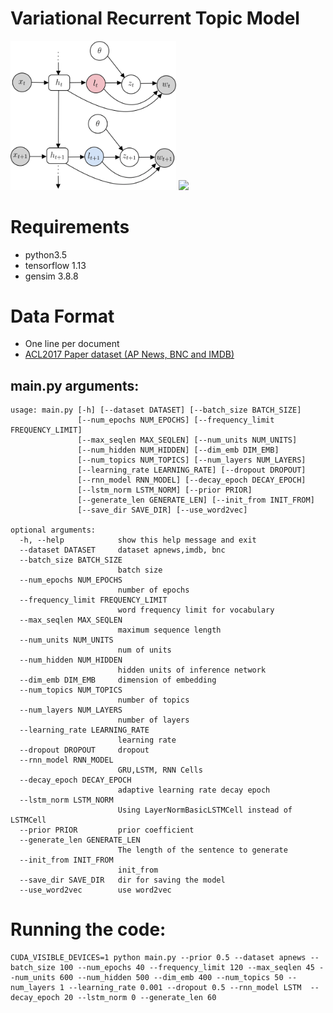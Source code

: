 # Variational Recurrent Topic Model
<!-- ![alt-text-1]("title-1") ![alt-text-2](image2.png "title-2") -->
<img src="figs/vrtm_Graph.png" width="265"/> <img src="figs/vrtm_EncDec.png" width="550"/> 
# Requirements
- python3.5 
- tensorflow 1.13
- gensim 3.8.8

# Data Format
- One line per document
- [ACL2017 Paper dataset (AP News, BNC and IMDB)](https://ibm.box.com/s/ls61p8ovc1y87w45oa02zink2zl7l6z4)

## main.py arguments:
```
usage: main.py [-h] [--dataset DATASET] [--batch_size BATCH_SIZE]
               [--num_epochs NUM_EPOCHS] [--frequency_limit FREQUENCY_LIMIT]
               [--max_seqlen MAX_SEQLEN] [--num_units NUM_UNITS]
               [--num_hidden NUM_HIDDEN] [--dim_emb DIM_EMB]
               [--num_topics NUM_TOPICS] [--num_layers NUM_LAYERS]
               [--learning_rate LEARNING_RATE] [--dropout DROPOUT]
               [--rnn_model RNN_MODEL] [--decay_epoch DECAY_EPOCH]
               [--lstm_norm LSTM_NORM] [--prior PRIOR]
               [--generate_len GENERATE_LEN] [--init_from INIT_FROM]
               [--save_dir SAVE_DIR] [--use_word2vec]

optional arguments:
  -h, --help            show this help message and exit
  --dataset DATASET     dataset apnews,imdb, bnc
  --batch_size BATCH_SIZE
                        batch size
  --num_epochs NUM_EPOCHS
                        number of epochs
  --frequency_limit FREQUENCY_LIMIT
                        word frequency limit for vocabulary
  --max_seqlen MAX_SEQLEN
                        maximum sequence length
  --num_units NUM_UNITS
                        num of units
  --num_hidden NUM_HIDDEN
                        hidden units of inference network
  --dim_emb DIM_EMB     dimension of embedding
  --num_topics NUM_TOPICS
                        number of topics
  --num_layers NUM_LAYERS
                        number of layers
  --learning_rate LEARNING_RATE
                        learning rate
  --dropout DROPOUT     dropout
  --rnn_model RNN_MODEL
                        GRU,LSTM, RNN Cells
  --decay_epoch DECAY_EPOCH
                        adaptive learning rate decay epoch
  --lstm_norm LSTM_NORM
                        Using LayerNormBasicLSTMCell instead of LSTMCell
  --prior PRIOR         prior coefficient
  --generate_len GENERATE_LEN
                        The length of the sentence to generate
  --init_from INIT_FROM
                        init_from
  --save_dir SAVE_DIR   dir for saving the model
  --use_word2vec        use word2vec
```
# Running the code:
```
CUDA_VISIBLE_DEVICES=1 python main.py --prior 0.5 --dataset apnews --batch_size 100 --num_epochs 40 --frequency_limit 120 --max_seqlen 45 --num_units 600 --num_hidden 500 --dim_emb 400 --num_topics 50 --num_layers 1 --learning_rate 0.001 --dropout 0.5 --rnn_model LSTM  --decay_epoch 20 --lstm_norm 0 --generate_len 60
```

